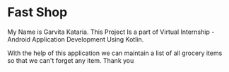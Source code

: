 # Fast Shop
My Name is Garvita Kataria.
This Project Is a part of Virtual Internship - Android Application Development Using Kotlin.

With the help of this application we can maintain a list of all grocery items so that we  can't forget any item.
Thank you

